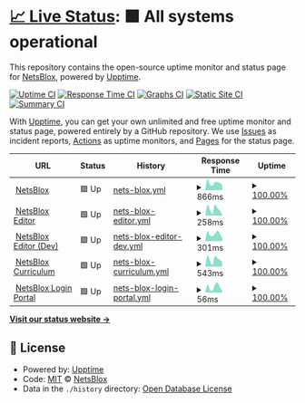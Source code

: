 # [📈 Live Status](https://NetsBlox.github.io/uptime): <!--live status--> **🟩 All systems operational**

This repository contains the open-source uptime monitor and status page for [NetsBlox](https://netsblox.org/), powered by [Upptime](https://github.com/upptime/upptime).

[![Uptime CI](https://github.com/NetsBlox/uptime/workflows/Uptime%20CI/badge.svg)](https://github.com/NetsBlox/uptime/actions?query=workflow%3A%22Uptime+CI%22)
[![Response Time CI](https://github.com/NetsBlox/uptime/workflows/Response%20Time%20CI/badge.svg)](https://github.com/NetsBlox/uptime/actions?query=workflow%3A%22Response+Time+CI%22)
[![Graphs CI](https://github.com/NetsBlox/uptime/workflows/Graphs%20CI/badge.svg)](https://github.com/NetsBlox/uptime/actions?query=workflow%3A%22Graphs+CI%22)
[![Static Site CI](https://github.com/NetsBlox/uptime/workflows/Static%20Site%20CI/badge.svg)](https://github.com/NetsBlox/uptime/actions?query=workflow%3A%22Static+Site+CI%22)
[![Summary CI](https://github.com/NetsBlox/uptime/workflows/Summary%20CI/badge.svg)](https://github.com/NetsBlox/uptime/actions?query=workflow%3A%22Summary+CI%22)

With [Upptime](https://upptime.js.org), you can get your own unlimited and free uptime monitor and status page, powered entirely by a GitHub repository. We use [Issues](https://github.com/NetsBlox/uptime/issues) as incident reports, [Actions](https://github.com/NetsBlox/uptime/actions) as uptime monitors, and [Pages](https://NetsBlox.github.io/uptime) for the status page.

<!--start: status pages-->
<!-- This summary is generated by Upptime (https://github.com/upptime/upptime) -->
<!-- Do not edit this manually, your changes will be overwritten -->
<!-- prettier-ignore -->
| URL | Status | History | Response Time | Uptime |
| --- | ------ | ------- | ------------- | ------ |
| <img alt="" src="https://icons.duckduckgo.com/ip3/netsblox.org.ico" height="13"> [NetsBlox](https://netsblox.org) | 🟩 Up | [nets-blox.yml](https://github.com/NetsBlox/uptime/commits/HEAD/history/nets-blox.yml) | <details><summary><img alt="Response time graph" src="./graphs/nets-blox/response-time-week.png" height="20"> 866ms</summary><br><a href="https://NetsBlox.github.io/uptime/history/nets-blox"><img alt="Response time 797" src="https://img.shields.io/endpoint?url=https%3A%2F%2Fraw.githubusercontent.com%2FNetsBlox%2Fuptime%2FHEAD%2Fapi%2Fnets-blox%2Fresponse-time.json"></a><br><a href="https://NetsBlox.github.io/uptime/history/nets-blox"><img alt="24-hour response time 641" src="https://img.shields.io/endpoint?url=https%3A%2F%2Fraw.githubusercontent.com%2FNetsBlox%2Fuptime%2FHEAD%2Fapi%2Fnets-blox%2Fresponse-time-day.json"></a><br><a href="https://NetsBlox.github.io/uptime/history/nets-blox"><img alt="7-day response time 866" src="https://img.shields.io/endpoint?url=https%3A%2F%2Fraw.githubusercontent.com%2FNetsBlox%2Fuptime%2FHEAD%2Fapi%2Fnets-blox%2Fresponse-time-week.json"></a><br><a href="https://NetsBlox.github.io/uptime/history/nets-blox"><img alt="30-day response time 766" src="https://img.shields.io/endpoint?url=https%3A%2F%2Fraw.githubusercontent.com%2FNetsBlox%2Fuptime%2FHEAD%2Fapi%2Fnets-blox%2Fresponse-time-month.json"></a><br><a href="https://NetsBlox.github.io/uptime/history/nets-blox"><img alt="1-year response time 797" src="https://img.shields.io/endpoint?url=https%3A%2F%2Fraw.githubusercontent.com%2FNetsBlox%2Fuptime%2FHEAD%2Fapi%2Fnets-blox%2Fresponse-time-year.json"></a></details> | <details><summary><a href="https://NetsBlox.github.io/uptime/history/nets-blox">100.00%</a></summary><a href="https://NetsBlox.github.io/uptime/history/nets-blox"><img alt="All-time uptime 100.00%" src="https://img.shields.io/endpoint?url=https%3A%2F%2Fraw.githubusercontent.com%2FNetsBlox%2Fuptime%2FHEAD%2Fapi%2Fnets-blox%2Fuptime.json"></a><br><a href="https://NetsBlox.github.io/uptime/history/nets-blox"><img alt="24-hour uptime 100.00%" src="https://img.shields.io/endpoint?url=https%3A%2F%2Fraw.githubusercontent.com%2FNetsBlox%2Fuptime%2FHEAD%2Fapi%2Fnets-blox%2Fuptime-day.json"></a><br><a href="https://NetsBlox.github.io/uptime/history/nets-blox"><img alt="7-day uptime 100.00%" src="https://img.shields.io/endpoint?url=https%3A%2F%2Fraw.githubusercontent.com%2FNetsBlox%2Fuptime%2FHEAD%2Fapi%2Fnets-blox%2Fuptime-week.json"></a><br><a href="https://NetsBlox.github.io/uptime/history/nets-blox"><img alt="30-day uptime 100.00%" src="https://img.shields.io/endpoint?url=https%3A%2F%2Fraw.githubusercontent.com%2FNetsBlox%2Fuptime%2FHEAD%2Fapi%2Fnets-blox%2Fuptime-month.json"></a><br><a href="https://NetsBlox.github.io/uptime/history/nets-blox"><img alt="1-year uptime 100.00%" src="https://img.shields.io/endpoint?url=https%3A%2F%2Fraw.githubusercontent.com%2FNetsBlox%2Fuptime%2FHEAD%2Fapi%2Fnets-blox%2Fuptime-year.json"></a></details>
| <img alt="" src="https://icons.duckduckgo.com/ip3/editor.netsblox.org.ico" height="13"> [NetsBlox Editor](https://editor.netsblox.org) | 🟩 Up | [nets-blox-editor.yml](https://github.com/NetsBlox/uptime/commits/HEAD/history/nets-blox-editor.yml) | <details><summary><img alt="Response time graph" src="./graphs/nets-blox-editor/response-time-week.png" height="20"> 258ms</summary><br><a href="https://NetsBlox.github.io/uptime/history/nets-blox-editor"><img alt="Response time 248" src="https://img.shields.io/endpoint?url=https%3A%2F%2Fraw.githubusercontent.com%2FNetsBlox%2Fuptime%2FHEAD%2Fapi%2Fnets-blox-editor%2Fresponse-time.json"></a><br><a href="https://NetsBlox.github.io/uptime/history/nets-blox-editor"><img alt="24-hour response time 31" src="https://img.shields.io/endpoint?url=https%3A%2F%2Fraw.githubusercontent.com%2FNetsBlox%2Fuptime%2FHEAD%2Fapi%2Fnets-blox-editor%2Fresponse-time-day.json"></a><br><a href="https://NetsBlox.github.io/uptime/history/nets-blox-editor"><img alt="7-day response time 258" src="https://img.shields.io/endpoint?url=https%3A%2F%2Fraw.githubusercontent.com%2FNetsBlox%2Fuptime%2FHEAD%2Fapi%2Fnets-blox-editor%2Fresponse-time-week.json"></a><br><a href="https://NetsBlox.github.io/uptime/history/nets-blox-editor"><img alt="30-day response time 234" src="https://img.shields.io/endpoint?url=https%3A%2F%2Fraw.githubusercontent.com%2FNetsBlox%2Fuptime%2FHEAD%2Fapi%2Fnets-blox-editor%2Fresponse-time-month.json"></a><br><a href="https://NetsBlox.github.io/uptime/history/nets-blox-editor"><img alt="1-year response time 248" src="https://img.shields.io/endpoint?url=https%3A%2F%2Fraw.githubusercontent.com%2FNetsBlox%2Fuptime%2FHEAD%2Fapi%2Fnets-blox-editor%2Fresponse-time-year.json"></a></details> | <details><summary><a href="https://NetsBlox.github.io/uptime/history/nets-blox-editor">100.00%</a></summary><a href="https://NetsBlox.github.io/uptime/history/nets-blox-editor"><img alt="All-time uptime 100.00%" src="https://img.shields.io/endpoint?url=https%3A%2F%2Fraw.githubusercontent.com%2FNetsBlox%2Fuptime%2FHEAD%2Fapi%2Fnets-blox-editor%2Fuptime.json"></a><br><a href="https://NetsBlox.github.io/uptime/history/nets-blox-editor"><img alt="24-hour uptime 100.00%" src="https://img.shields.io/endpoint?url=https%3A%2F%2Fraw.githubusercontent.com%2FNetsBlox%2Fuptime%2FHEAD%2Fapi%2Fnets-blox-editor%2Fuptime-day.json"></a><br><a href="https://NetsBlox.github.io/uptime/history/nets-blox-editor"><img alt="7-day uptime 100.00%" src="https://img.shields.io/endpoint?url=https%3A%2F%2Fraw.githubusercontent.com%2FNetsBlox%2Fuptime%2FHEAD%2Fapi%2Fnets-blox-editor%2Fuptime-week.json"></a><br><a href="https://NetsBlox.github.io/uptime/history/nets-blox-editor"><img alt="30-day uptime 100.00%" src="https://img.shields.io/endpoint?url=https%3A%2F%2Fraw.githubusercontent.com%2FNetsBlox%2Fuptime%2FHEAD%2Fapi%2Fnets-blox-editor%2Fuptime-month.json"></a><br><a href="https://NetsBlox.github.io/uptime/history/nets-blox-editor"><img alt="1-year uptime 100.00%" src="https://img.shields.io/endpoint?url=https%3A%2F%2Fraw.githubusercontent.com%2FNetsBlox%2Fuptime%2FHEAD%2Fapi%2Fnets-blox-editor%2Fuptime-year.json"></a></details>
| <img alt="" src="https://icons.duckduckgo.com/ip3/dev.netsblox.org.ico" height="13"> [NetsBlox Editor (Dev)](https://dev.netsblox.org) | 🟩 Up | [nets-blox-editor-dev.yml](https://github.com/NetsBlox/uptime/commits/HEAD/history/nets-blox-editor-dev.yml) | <details><summary><img alt="Response time graph" src="./graphs/nets-blox-editor-dev/response-time-week.png" height="20"> 301ms</summary><br><a href="https://NetsBlox.github.io/uptime/history/nets-blox-editor-dev"><img alt="Response time 242" src="https://img.shields.io/endpoint?url=https%3A%2F%2Fraw.githubusercontent.com%2FNetsBlox%2Fuptime%2FHEAD%2Fapi%2Fnets-blox-editor-dev%2Fresponse-time.json"></a><br><a href="https://NetsBlox.github.io/uptime/history/nets-blox-editor-dev"><img alt="24-hour response time 145" src="https://img.shields.io/endpoint?url=https%3A%2F%2Fraw.githubusercontent.com%2FNetsBlox%2Fuptime%2FHEAD%2Fapi%2Fnets-blox-editor-dev%2Fresponse-time-day.json"></a><br><a href="https://NetsBlox.github.io/uptime/history/nets-blox-editor-dev"><img alt="7-day response time 301" src="https://img.shields.io/endpoint?url=https%3A%2F%2Fraw.githubusercontent.com%2FNetsBlox%2Fuptime%2FHEAD%2Fapi%2Fnets-blox-editor-dev%2Fresponse-time-week.json"></a><br><a href="https://NetsBlox.github.io/uptime/history/nets-blox-editor-dev"><img alt="30-day response time 254" src="https://img.shields.io/endpoint?url=https%3A%2F%2Fraw.githubusercontent.com%2FNetsBlox%2Fuptime%2FHEAD%2Fapi%2Fnets-blox-editor-dev%2Fresponse-time-month.json"></a><br><a href="https://NetsBlox.github.io/uptime/history/nets-blox-editor-dev"><img alt="1-year response time 242" src="https://img.shields.io/endpoint?url=https%3A%2F%2Fraw.githubusercontent.com%2FNetsBlox%2Fuptime%2FHEAD%2Fapi%2Fnets-blox-editor-dev%2Fresponse-time-year.json"></a></details> | <details><summary><a href="https://NetsBlox.github.io/uptime/history/nets-blox-editor-dev">100.00%</a></summary><a href="https://NetsBlox.github.io/uptime/history/nets-blox-editor-dev"><img alt="All-time uptime 100.00%" src="https://img.shields.io/endpoint?url=https%3A%2F%2Fraw.githubusercontent.com%2FNetsBlox%2Fuptime%2FHEAD%2Fapi%2Fnets-blox-editor-dev%2Fuptime.json"></a><br><a href="https://NetsBlox.github.io/uptime/history/nets-blox-editor-dev"><img alt="24-hour uptime 100.00%" src="https://img.shields.io/endpoint?url=https%3A%2F%2Fraw.githubusercontent.com%2FNetsBlox%2Fuptime%2FHEAD%2Fapi%2Fnets-blox-editor-dev%2Fuptime-day.json"></a><br><a href="https://NetsBlox.github.io/uptime/history/nets-blox-editor-dev"><img alt="7-day uptime 100.00%" src="https://img.shields.io/endpoint?url=https%3A%2F%2Fraw.githubusercontent.com%2FNetsBlox%2Fuptime%2FHEAD%2Fapi%2Fnets-blox-editor-dev%2Fuptime-week.json"></a><br><a href="https://NetsBlox.github.io/uptime/history/nets-blox-editor-dev"><img alt="30-day uptime 100.00%" src="https://img.shields.io/endpoint?url=https%3A%2F%2Fraw.githubusercontent.com%2FNetsBlox%2Fuptime%2FHEAD%2Fapi%2Fnets-blox-editor-dev%2Fuptime-month.json"></a><br><a href="https://NetsBlox.github.io/uptime/history/nets-blox-editor-dev"><img alt="1-year uptime 100.00%" src="https://img.shields.io/endpoint?url=https%3A%2F%2Fraw.githubusercontent.com%2FNetsBlox%2Fuptime%2FHEAD%2Fapi%2Fnets-blox-editor-dev%2Fuptime-year.json"></a></details>
| <img alt="" src="https://icons.duckduckgo.com/ip3/curriculum.netsblox.org.ico" height="13"> [NetsBlox Curriculum](https://curriculum.netsblox.org) | 🟩 Up | [nets-blox-curriculum.yml](https://github.com/NetsBlox/uptime/commits/HEAD/history/nets-blox-curriculum.yml) | <details><summary><img alt="Response time graph" src="./graphs/nets-blox-curriculum/response-time-week.png" height="20"> 543ms</summary><br><a href="https://NetsBlox.github.io/uptime/history/nets-blox-curriculum"><img alt="Response time 464" src="https://img.shields.io/endpoint?url=https%3A%2F%2Fraw.githubusercontent.com%2FNetsBlox%2Fuptime%2FHEAD%2Fapi%2Fnets-blox-curriculum%2Fresponse-time.json"></a><br><a href="https://NetsBlox.github.io/uptime/history/nets-blox-curriculum"><img alt="24-hour response time 359" src="https://img.shields.io/endpoint?url=https%3A%2F%2Fraw.githubusercontent.com%2FNetsBlox%2Fuptime%2FHEAD%2Fapi%2Fnets-blox-curriculum%2Fresponse-time-day.json"></a><br><a href="https://NetsBlox.github.io/uptime/history/nets-blox-curriculum"><img alt="7-day response time 543" src="https://img.shields.io/endpoint?url=https%3A%2F%2Fraw.githubusercontent.com%2FNetsBlox%2Fuptime%2FHEAD%2Fapi%2Fnets-blox-curriculum%2Fresponse-time-week.json"></a><br><a href="https://NetsBlox.github.io/uptime/history/nets-blox-curriculum"><img alt="30-day response time 479" src="https://img.shields.io/endpoint?url=https%3A%2F%2Fraw.githubusercontent.com%2FNetsBlox%2Fuptime%2FHEAD%2Fapi%2Fnets-blox-curriculum%2Fresponse-time-month.json"></a><br><a href="https://NetsBlox.github.io/uptime/history/nets-blox-curriculum"><img alt="1-year response time 464" src="https://img.shields.io/endpoint?url=https%3A%2F%2Fraw.githubusercontent.com%2FNetsBlox%2Fuptime%2FHEAD%2Fapi%2Fnets-blox-curriculum%2Fresponse-time-year.json"></a></details> | <details><summary><a href="https://NetsBlox.github.io/uptime/history/nets-blox-curriculum">100.00%</a></summary><a href="https://NetsBlox.github.io/uptime/history/nets-blox-curriculum"><img alt="All-time uptime 100.00%" src="https://img.shields.io/endpoint?url=https%3A%2F%2Fraw.githubusercontent.com%2FNetsBlox%2Fuptime%2FHEAD%2Fapi%2Fnets-blox-curriculum%2Fuptime.json"></a><br><a href="https://NetsBlox.github.io/uptime/history/nets-blox-curriculum"><img alt="24-hour uptime 100.00%" src="https://img.shields.io/endpoint?url=https%3A%2F%2Fraw.githubusercontent.com%2FNetsBlox%2Fuptime%2FHEAD%2Fapi%2Fnets-blox-curriculum%2Fuptime-day.json"></a><br><a href="https://NetsBlox.github.io/uptime/history/nets-blox-curriculum"><img alt="7-day uptime 100.00%" src="https://img.shields.io/endpoint?url=https%3A%2F%2Fraw.githubusercontent.com%2FNetsBlox%2Fuptime%2FHEAD%2Fapi%2Fnets-blox-curriculum%2Fuptime-week.json"></a><br><a href="https://NetsBlox.github.io/uptime/history/nets-blox-curriculum"><img alt="30-day uptime 100.00%" src="https://img.shields.io/endpoint?url=https%3A%2F%2Fraw.githubusercontent.com%2FNetsBlox%2Fuptime%2FHEAD%2Fapi%2Fnets-blox-curriculum%2Fuptime-month.json"></a><br><a href="https://NetsBlox.github.io/uptime/history/nets-blox-curriculum"><img alt="1-year uptime 100.00%" src="https://img.shields.io/endpoint?url=https%3A%2F%2Fraw.githubusercontent.com%2FNetsBlox%2Fuptime%2FHEAD%2Fapi%2Fnets-blox-curriculum%2Fuptime-year.json"></a></details>
| <img alt="" src="https://icons.duckduckgo.com/ip3/login.netsblox.org.ico" height="13"> [NetsBlox Login Portal](https://login.netsblox.org) | 🟩 Up | [nets-blox-login-portal.yml](https://github.com/NetsBlox/uptime/commits/HEAD/history/nets-blox-login-portal.yml) | <details><summary><img alt="Response time graph" src="./graphs/nets-blox-login-portal/response-time-week.png" height="20"> 56ms</summary><br><a href="https://NetsBlox.github.io/uptime/history/nets-blox-login-portal"><img alt="Response time 46" src="https://img.shields.io/endpoint?url=https%3A%2F%2Fraw.githubusercontent.com%2FNetsBlox%2Fuptime%2FHEAD%2Fapi%2Fnets-blox-login-portal%2Fresponse-time.json"></a><br><a href="https://NetsBlox.github.io/uptime/history/nets-blox-login-portal"><img alt="24-hour response time 17" src="https://img.shields.io/endpoint?url=https%3A%2F%2Fraw.githubusercontent.com%2FNetsBlox%2Fuptime%2FHEAD%2Fapi%2Fnets-blox-login-portal%2Fresponse-time-day.json"></a><br><a href="https://NetsBlox.github.io/uptime/history/nets-blox-login-portal"><img alt="7-day response time 56" src="https://img.shields.io/endpoint?url=https%3A%2F%2Fraw.githubusercontent.com%2FNetsBlox%2Fuptime%2FHEAD%2Fapi%2Fnets-blox-login-portal%2Fresponse-time-week.json"></a><br><a href="https://NetsBlox.github.io/uptime/history/nets-blox-login-portal"><img alt="30-day response time 47" src="https://img.shields.io/endpoint?url=https%3A%2F%2Fraw.githubusercontent.com%2FNetsBlox%2Fuptime%2FHEAD%2Fapi%2Fnets-blox-login-portal%2Fresponse-time-month.json"></a><br><a href="https://NetsBlox.github.io/uptime/history/nets-blox-login-portal"><img alt="1-year response time 46" src="https://img.shields.io/endpoint?url=https%3A%2F%2Fraw.githubusercontent.com%2FNetsBlox%2Fuptime%2FHEAD%2Fapi%2Fnets-blox-login-portal%2Fresponse-time-year.json"></a></details> | <details><summary><a href="https://NetsBlox.github.io/uptime/history/nets-blox-login-portal">100.00%</a></summary><a href="https://NetsBlox.github.io/uptime/history/nets-blox-login-portal"><img alt="All-time uptime 100.00%" src="https://img.shields.io/endpoint?url=https%3A%2F%2Fraw.githubusercontent.com%2FNetsBlox%2Fuptime%2FHEAD%2Fapi%2Fnets-blox-login-portal%2Fuptime.json"></a><br><a href="https://NetsBlox.github.io/uptime/history/nets-blox-login-portal"><img alt="24-hour uptime 100.00%" src="https://img.shields.io/endpoint?url=https%3A%2F%2Fraw.githubusercontent.com%2FNetsBlox%2Fuptime%2FHEAD%2Fapi%2Fnets-blox-login-portal%2Fuptime-day.json"></a><br><a href="https://NetsBlox.github.io/uptime/history/nets-blox-login-portal"><img alt="7-day uptime 100.00%" src="https://img.shields.io/endpoint?url=https%3A%2F%2Fraw.githubusercontent.com%2FNetsBlox%2Fuptime%2FHEAD%2Fapi%2Fnets-blox-login-portal%2Fuptime-week.json"></a><br><a href="https://NetsBlox.github.io/uptime/history/nets-blox-login-portal"><img alt="30-day uptime 100.00%" src="https://img.shields.io/endpoint?url=https%3A%2F%2Fraw.githubusercontent.com%2FNetsBlox%2Fuptime%2FHEAD%2Fapi%2Fnets-blox-login-portal%2Fuptime-month.json"></a><br><a href="https://NetsBlox.github.io/uptime/history/nets-blox-login-portal"><img alt="1-year uptime 100.00%" src="https://img.shields.io/endpoint?url=https%3A%2F%2Fraw.githubusercontent.com%2FNetsBlox%2Fuptime%2FHEAD%2Fapi%2Fnets-blox-login-portal%2Fuptime-year.json"></a></details>

<!--end: status pages-->

[**Visit our status website →**](https://NetsBlox.github.io/uptime)

## 📄 License

- Powered by: [Upptime](https://github.com/upptime/upptime)
- Code: [MIT](./LICENSE) © [NetsBlox](https://netsblox.org/)
- Data in the `./history` directory: [Open Database License](https://opendatacommons.org/licenses/odbl/1-0/)
